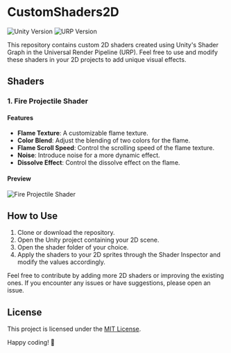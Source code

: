 # CustomShaders2D

![Unity Version](https://img.shields.io/badge/Unity-2021.3.24f1-blue.svg)
![URP Version](https://img.shields.io/badge/URP-12.1.11-blue.svg)

This repository contains custom 2D shaders created using Unity's Shader Graph in the Universal Render Pipeline (URP). Feel free to use and modify these shaders in your 2D projects to add unique visual effects.

## Shaders

### 1. Fire Projectile Shader

#### Features
- **Flame Texture**: A customizable flame texture.
- **Color Blend**: Adjust the blending of two colors for the flame.
- **Flame Scroll Speed**: Control the scrolling speed of the flame texture.
- **Noise**: Introduce noise for a more dynamic effect.
- **Dissolve Effect**: Control the dissolve effect on the flame.

#### Preview
![Fire Projectile Shader](outputs/fire_projectile.gif)

## How to Use

1. Clone or download the repository.
2. Open the Unity project containing your 2D scene.
3. Open the shader folder of your choice.
4. Apply the shaders to your 2D sprites through the Shader Inspector and modify the values accordingly.

Feel free to contribute by adding more 2D shaders or improving the existing ones. If you encounter any issues or have suggestions, please open an issue.

## License

This project is licensed under the [MIT License](LICENSE).

Happy coding! 🚀
